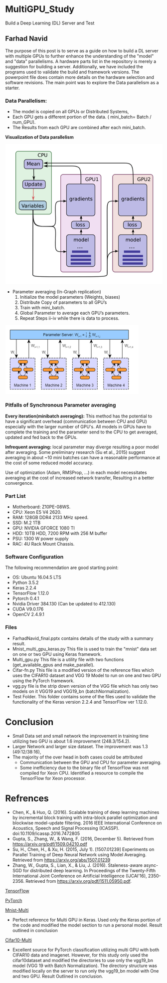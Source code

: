 # MultiGPU_Study
Build a Deep Learning (DL) Server and Test 
## Farhad Navid
The purpose of this post is to serve as a guide on how to build a DL server with multiple GPUs to further enhance the understanding of the "model" and "data" parallelisms. A hardware parts list in the repository is merely a suggestion for building a server.  Additionally, we have included the programs used to validate the build and framework versions.  The powerpoint file does contain more details on the hardware selection and software revisions.  The main point was to explore the Data parallelism as a starter.

### Data Parallelism:
* The model is copied on all GPUs or Distributed Systems, 
* Each GPU gets a different portion of the data. ( mini_batch= Batch / num_GPU).
* The Results from each GPU are combined after each mini_batch.

**Visualization of Data parallelism**

![parallelisem](https://github.com/Farhad-n/MultiGPU_Study/blob/master/image/parallel.png)
   * Parameter averaging (In-Graph replication)
      1. Initialize the model parameters (Weights, biases) 
      2. Distribute Copy of parameters to all GPU’s
      3. Train with mini_batch.
      4. Global Parameter to average each GPU’s parameters.
      5. Repeat Steps ii-iv while there is data to process. 
      
![data_par](https://github.com/Farhad-n/MultiGPU_Study/blob/master/image/Data_Parl_avg.png)

### Pitfalls of Synchronous Parameter averaging

**Every iteration(minibatch averaging):**  This method has the potential to have a significant overhead (communication between CPU and GPU) especially with the larger number of GPU's. All models in GPUs have to complete the training and the parameter send to the CPU to get averaged, updated and fed back to the GPUs. 

**Infrequent averaging:**  local parameter may diverge resulting a poor model after averaging.
Some preliminary research (Su et al., 2015) suggest averaging in about ~10 mini batches can have a reasonable performance at the cost of some reduced model accuracy.

Use of optimization (Adam, RMSProp, …) in each model necessitates averaging at the cost of increased network transfer, Resulting in a better convergence.   

### Part List
* Motherboard: Z10PE-08WS. 
* CPU: Xeon E5 V4 2620.  
* RAM: 128GB DDR4 2133 MHz speed.
* SSD: M.2 1TB 
* GPU: NVIDIA GFORCE 1080 TI 
* HDD: 10TB HDD, 7200 RPM with 256 M buffer 
* PSU: 1300 W power supply
* RAC: 4U Rack Mount Chassis. 

### Software Configuration 
The following recommendation are good starting point:
* OS: Ubuntu 16.04.5 LTS
* Python 3.5.2 
* Keras 2.2.4
* TensorFlow 1.12.0
* Pytorch 0.4.1
* Nvidia Driver 384.130 (Can be updated to 412.130)
* CUDA V9.0.176
* OpenCV 2.4.9.1
### Files
* FarhadNavid_final.pptx contains details of the study with a summary result.
* Mnist_multi_gpu_keras.py  This file is used to train the "mnist" data set on one or two GPU using Keras framework.
* Multi_gpu.py This file is a utility file with two functions (get_available_gpus and make_parallel).
* Cifar-fn.py This file is a modified version of the reference files which uses the CIFAR10 dataset and VGG 19 Model to run on one and two GPU using the PyTorch framework. 
* vgg.py file is the strip down version of the VGG file which has only two models on it VGG19 and VGG19_bn (batchNormalization).
* Test Folder. This folder contains some of the files used to validate the functionality of the Keras version 2.2.4 and TensorFlow ver 1.12.0.   

# Conclusion
* Small Data set and small network the improvement in training time utilizing two GPU is about 1.6 improvement (248.3/154.2). 
* Larger Network and larger size dataset.  The improvement was 1.3 (49:12/38:16), 
* The majority of the over head in both cases could be attributed 
  * Communication between the GPU and CPU for parameter averaging.    
  * Some inefficiency due to the binary file of TensorFlow was not compiled for Xeon CPU. Identified a resource to compile the TensorFlow for Xeon processor.
  
# Refrences 
* Chen, K., & Huo, Q. (2016). Scalable training of deep learning machines by incremental block training with intra-block parallel optimization and blockwise model-update filtering. 2016 IEEE International Conference on Acoustics, Speech and Signal Processing (ICASSP). doi:10.1109/icassp.2016.7472805
* Gupta, S., Zhang, W., & Wang, F. (2016, December 5). Retrieved from https://arxiv.org/pdf/1509.04210.pdf
* Su, H., Chen, H., & Xu, H. (2015, July 1). [1507.01239] Experiments on Parallel Training of Deep Neural Network using Model Averaging. Retrieved from https://arxiv.org/abs/1507.01239
* Zhang, W., Gupta, S., Lian, X., & Liu, J. (2016). Staleness-aware async-SGD for distributed deep learning. In Proceedings of the Twenty-Fifth International Joint Conference on Artificial Intelligence (IJCAI'16), 2350-2356. Retrieved from https://arxiv.org/pdf/1511.05950.pdf. 

[TensorFlow](https://www.tensorflow.org/tutorials/images/deep_cnn)

[PyTorch](https://pytorch.org/tutorials/beginner/blitz/data_parallel_tutorial.html)

[Mnist-Multi](https://github.com/normanheckscher/mnist-multi-gpu) 
* Perfect reference for Multi GPU in Keras. Used only the Keras portion of the code and modified the model section to run a personal model. Result outlined in conclusion

[Cifar10-Multi](https://github.com/bearpaw/pytorch-classification)
* Excellent source for PyTorch classification utilizing multi GPU with both CIFAR10 data and imagenet. However, for this study only used the cifar10dataset and modified the directories to use only the vgg19_bn model (VGG 19 with Batch Normalization). The directory structure was modified locally on the server to run only the vgg19_bn model with One and two GPU.  Result Outlined in conclusion.    


 
